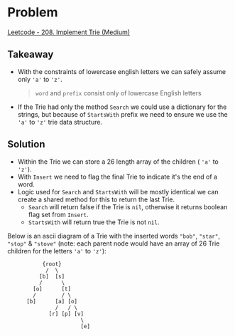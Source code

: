 # Problem
[Leetcode - 208. Implement Trie (Medium)](https://leetcode.com/problems/implement-trie-prefix-tree/)

## Takeaway
- With the constraints of lowercase english letters we can safely assume only `'a'` to `'z'`.
  > `word` and `prefix` consist only of lowercase English letters
- If the Trie had only the method `Search` we could use a dictionary for the strings, but because of `StartsWith` prefix we need to ensure we use the `'a'` to `'z'` trie data structure.

## Solution
- Within the Trie we can store a 26 length array of the children ( `'a'` to `'z'`).
- With `Insert` we need to flag the final Trie to indicate it's the end of a word.
- Logic used for `Search` and `StartsWith` will be mostly identical we can create a shared method for this to return the last Trie.
  - `Search` will return false if the Trie is `nil`, otherwise it returns boolean flag set from `Insert`.
  - `StartsWith` will return true the Trie is not `nil`.

Below is an ascii diagram of a Trie with the inserted words `"bob"`, `"star"`, `"stop"` & `"stove"` (note: each parent node would have an array of 26 Trie children for the letters `'a'` to `'z'`):
```
           {root}
            /  \
          [b]  [s]
          /      \
        [o]      [t]
        /        / \
      [b]      [a] [o]
               /   / \
             [r] [p] [v]
                       \
                       [e]
```
